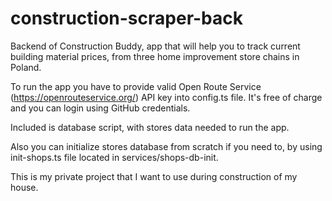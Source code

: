 # construction-scraper-back
Backend of Construction Buddy, app that will help you to track current building material prices, from three home improvement store chains in Poland.

To run the app you have to provide valid Open Route Service (https://openrouteservice.org/) API key into config.ts file. 
It's free of charge and you can login using GitHub credentials.

Included is database script, with stores data needed to run the app.

Also you can initialize stores database from scratch if you need to, by using init-shops.ts file located in services/shops-db-init.

This is my private project that I want to use during construction of my house.

